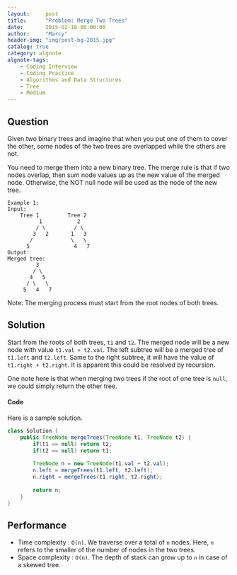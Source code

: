 ```yaml
---
layout:     post
title:      "Problem: Merge Two Trees"
date:       2015-02-18 00:00:00
author:     "Marcy"
header-img: "img/post-bg-2015.jpg"
catalog: true
category: algnote
algnote-tags:
    - Coding Interview
    - Coding Practice
    - Algorithms and Data Structures
    - Tree
    - Medium
---
```


## Question

Given two binary trees and imagine that when you put one of them to cover the other, some nodes of the two trees are overlapped while the others are not.

You need to merge them into a new binary tree. The merge rule is that if two nodes overlap, then sum node values up as the new value of the merged node. Otherwise, the NOT null node will be used as the node of the new tree.

```
Example 1:
Input: 
    Tree 1         Tree 2  
          1           2  
         / \         / \  
        3   2       1   3   
       /            \   \ 
      5              4   7
Output: 
Merged tree:
         3
        / \
       4   5
      / \   \ 
     5   4   7
```

Note: The merging process must start from the root nodes of both trees.


## Solution

Start from the roots of both trees, `t1` and `t2`. The merged node will be a new node with value `t1.val + t2.val`. The left subtree will be a merged tree of `t1.left` and `t2.left`. Same to the right subtree, it will have the value of `t1.right + t2.right`. It is apparent this could be resolved by recursion.

One note here is that when merging two trees if the root of one tree is `null`, we could simply return the other tree.

#### Code

Here is a sample solution.

```java
class Solution {
    public TreeNode mergeTrees(TreeNode t1, TreeNode t2) {
        if(t1 == null) return t2;
        if(t2 == null) return t1;
        
        TreeNode n = new TreeNode(t1.val + t2.val);
        n.left = mergeTrees(t1.left, t2.left);
        n.right = mergeTrees(t1.right, t2.right);
        
        return n;
    }
}
```

## Performance

- Time complexity : `O(n)`. We traverse over a total of `n` nodes. Here, `n` refers to the smaller of the number of nodes in the two trees.
- Space complexity : `O(n)`. The depth of stack can grow up to `n` in case of a skewed tree.
